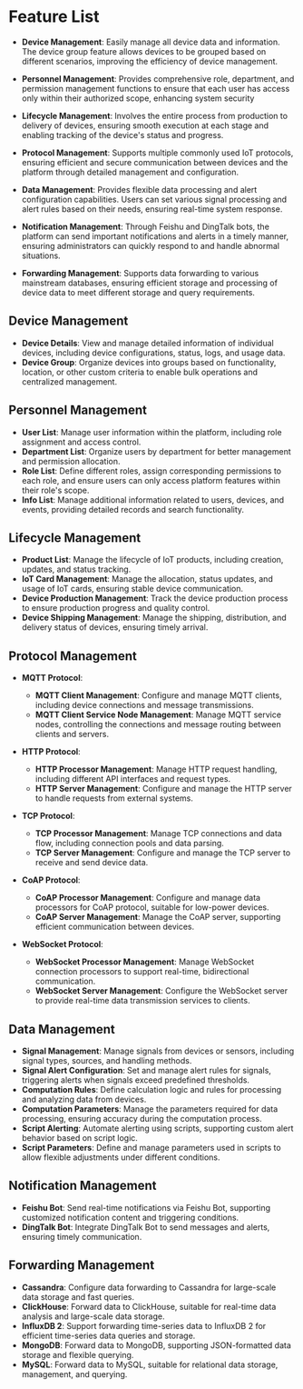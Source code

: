 # Feature List

-   **Device Management**: Easily manage all device data and information. The device group feature allows devices to be grouped based on different scenarios, improving the efficiency of device management.

-   **Personnel Management**: Provides comprehensive role, department, and permission management functions to ensure that each user has access only within their authorized scope, enhancing system security

-   **Lifecycle Management**: Involves the entire process from production to delivery of devices, ensuring smooth execution at each stage and enabling tracking of the device's status and progress.

-   **Protocol Management**: Supports multiple commonly used IoT protocols, ensuring efficient and secure communication between devices and the platform through detailed management and configuration.

-   **Data Management**: Provides flexible data processing and alert configuration capabilities. Users can set various signal processing and alert rules based on their needs, ensuring real-time system response.

-   **Notification Management**: Through Feishu and DingTalk bots, the platform can send important notifications and alerts in a timely manner, ensuring administrators can quickly respond to and handle abnormal situations.

-   **Forwarding Management**: Supports data forwarding to various mainstream databases, ensuring efficient storage and processing of device data to meet different storage and query requirements.

## Device Management
- **Device Details**: View and manage detailed information of individual devices, including device configurations, status, logs, and usage data.
- **Device Group**: Organize devices into groups based on functionality, location, or other custom criteria to enable bulk operations and centralized management.

## Personnel Management
- **User List**: Manage user information within the platform, including role assignment and access control.
- **Department List**: Organize users by department for better management and permission allocation.
- **Role List**: Define different roles, assign corresponding permissions to each role, and ensure users can only access platform features within their role's scope.
- **Info List**: Manage additional information related to users, devices, and events, providing detailed records and search functionality.

## Lifecycle Management
- **Product List**: Manage the lifecycle of IoT products, including creation, updates, and status tracking.
- **IoT Card Management**: Manage the allocation, status updates, and usage of IoT cards, ensuring stable device communication.
- **Device Production Management**: Track the device production process to ensure production progress and quality control.
- **Device Shipping Management**: Manage the shipping, distribution, and delivery status of devices, ensuring timely arrival.

## Protocol Management
- **MQTT Protocol**:
  - **MQTT Client Management**: Configure and manage MQTT clients, including device connections and message transmissions.
  - **MQTT Client Service Node Management**: Manage MQTT service nodes, controlling the connections and message routing between clients and servers.
  
- **HTTP Protocol**:
  - **HTTP Processor Management**: Manage HTTP request handling, including different API interfaces and request types.
  - **HTTP Server Management**: Configure and manage the HTTP server to handle requests from external systems.
  
- **TCP Protocol**:
  - **TCP Processor Management**: Manage TCP connections and data flow, including connection pools and data parsing.
  - **TCP Server Management**: Configure and manage the TCP server to receive and send device data.
  
- **CoAP Protocol**:
  - **CoAP Processor Management**: Configure and manage data processors for CoAP protocol, suitable for low-power devices.
  - **CoAP Server Management**: Manage the CoAP server, supporting efficient communication between devices.
  
- **WebSocket Protocol**:
  - **WebSocket Processor Management**: Manage WebSocket connection processors to support real-time, bidirectional communication.
  - **WebSocket Server Management**: Configure the WebSocket server to provide real-time data transmission services to clients.

## Data Management
- **Signal Management**: Manage signals from devices or sensors, including signal types, sources, and handling methods.
- **Signal Alert Configuration**: Set and manage alert rules for signals, triggering alerts when signals exceed predefined thresholds.
- **Computation Rules**: Define calculation logic and rules for processing and analyzing data from devices.
- **Computation Parameters**: Manage the parameters required for data processing, ensuring accuracy during the computation process.
- **Script Alerting**: Automate alerting using scripts, supporting custom alert behavior based on script logic.
- **Script Parameters**: Define and manage parameters used in scripts to allow flexible adjustments under different conditions.

## Notification Management
- **Feishu Bot**: Send real-time notifications via Feishu Bot, supporting customized notification content and triggering conditions.
- **DingTalk Bot**: Integrate DingTalk Bot to send messages and alerts, ensuring timely communication.

## Forwarding Management
- **Cassandra**: Configure data forwarding to Cassandra for large-scale data storage and fast queries.
- **ClickHouse**: Forward data to ClickHouse, suitable for real-time data analysis and large-scale data storage.
- **InfluxDB 2**: Support forwarding time-series data to InfluxDB 2 for efficient time-series data queries and storage.
- **MongoDB**: Forward data to MongoDB, supporting JSON-formatted data storage and flexible querying.
- **MySQL**: Forward data to MySQL, suitable for relational data storage, management, and querying.
